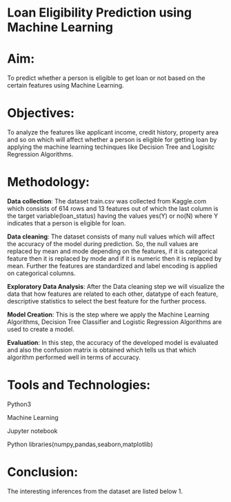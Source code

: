# Loan Eligibility Prediction using Machine Learning


# Aim: 

To predict whether a person is eligible to get loan or not based on the certain features using Machine Learning.


# Objectives:

To analyze the features like applicant income, credit history, property area and so on which will affect whether a person is eligible for getting loan by applying the machine learning techinques like Decision Tree and Logisitc Regression Algorithms.


# Methodology:

**Data collection**: The dataset train.csv was collected from Kaggle.com which consists of 614 rows and 13 features out of which the last column is the target variable(loan_status) having the values yes(Y) or no(N) where Y indicates that a person is eligible for loan.

**Data cleaning**: The dataset consists of many null values which will affect the accuracy of the model during prediction. So, the null values are replaced by mean and mode depending on the features, if it is categorical feature then it is replaced by mode and if it is numeric then it is replaced by mean. Further the features are standardized and label encoding is applied on categorical columns.

**Exploratory Data Analysis**: After the Data cleaning step we will visualize the data that how features are related to each other, datatype of each feature, descriptive statistics to select the best feature for the further process. 

**Model Creation**: This is the step where we apply the Machine Learning Algorithms, Decision Tree Classifier and Logistic Regression Algorithms are used to create a model. 

**Evaluation**: In this step, the accuracy of the developed model is evaluated and also the confusion matrix is obtained which tells us that which algorithm performed well in terms of accuracy.


# Tools and Technologies:

Python3

Machine Learning

Jupyter notebook

Python libraries(numpy,pandas,seaborn,matplotlib)


# Conclusion:

The interesting inferences from the dataset are listed below
1. 



